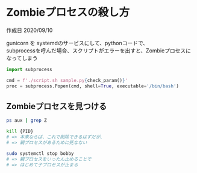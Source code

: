 # Zombieプロセスの殺し方

作成日 2020/09/10

gunicorn を systemdのサービスにして、pythonコードで、\
subprocessを呼んだ場合、スクリプトがエラーを出すと、Zombieプロセスになってしまう

```python
import subprocess

cmd = f'./script.sh sample.py{check_param()}'
proc = subprocess.Popen(cmd, shell=True, executable='/bin/bash')
```

## Zombieプロセスを見つける

```bash
ps aux | grep Z

kill {PID}
# => 本来ならば、これで削除できるはずだが、
# => 親プロセスがあるために死なない

sudo systemctl stop bobby
# => 親プロセスをいったん止めることで
# => はじめて子プロセスが止まる
```
